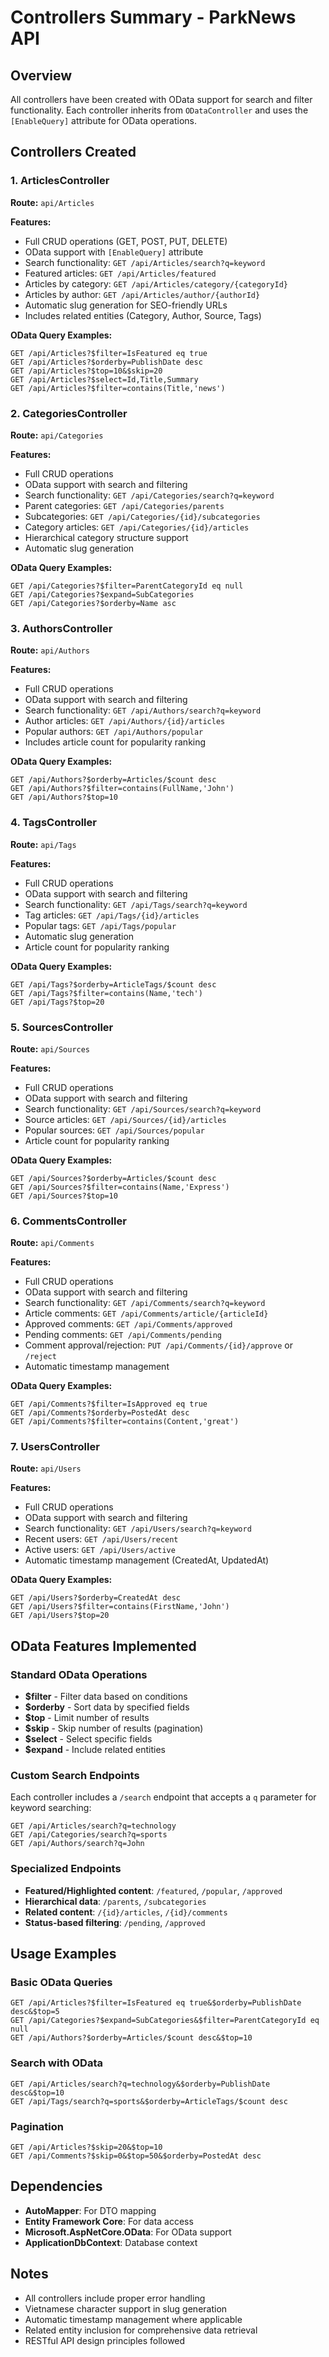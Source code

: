 # Controllers Summary - ParkNews API

## Overview
All controllers have been created with OData support for search and filter functionality. Each controller inherits from `ODataController` and uses the `[EnableQuery]` attribute for OData operations.

## Controllers Created

### 1. ArticlesController
**Route:** `api/Articles`

**Features:**
- Full CRUD operations (GET, POST, PUT, DELETE)
- OData support with `[EnableQuery]` attribute
- Search functionality: `GET /api/Articles/search?q=keyword`
- Featured articles: `GET /api/Articles/featured`
- Articles by category: `GET /api/Articles/category/{categoryId}`
- Articles by author: `GET /api/Articles/author/{authorId}`
- Automatic slug generation for SEO-friendly URLs
- Includes related entities (Category, Author, Source, Tags)

**OData Query Examples:**
```
GET /api/Articles?$filter=IsFeatured eq true
GET /api/Articles?$orderby=PublishDate desc
GET /api/Articles?$top=10&$skip=20
GET /api/Articles?$select=Id,Title,Summary
GET /api/Articles?$filter=contains(Title,'news')
```

### 2. CategoriesController
**Route:** `api/Categories`

**Features:**
- Full CRUD operations
- OData support with search and filtering
- Search functionality: `GET /api/Categories/search?q=keyword`
- Parent categories: `GET /api/Categories/parents`
- Subcategories: `GET /api/Categories/{id}/subcategories`
- Category articles: `GET /api/Categories/{id}/articles`
- Hierarchical category structure support
- Automatic slug generation

**OData Query Examples:**
```
GET /api/Categories?$filter=ParentCategoryId eq null
GET /api/Categories?$expand=SubCategories
GET /api/Categories?$orderby=Name asc
```

### 3. AuthorsController
**Route:** `api/Authors`

**Features:**
- Full CRUD operations
- OData support with search and filtering
- Search functionality: `GET /api/Authors/search?q=keyword`
- Author articles: `GET /api/Authors/{id}/articles`
- Popular authors: `GET /api/Authors/popular`
- Includes article count for popularity ranking

**OData Query Examples:**
```
GET /api/Authors?$orderby=Articles/$count desc
GET /api/Authors?$filter=contains(FullName,'John')
GET /api/Authors?$top=10
```

### 4. TagsController
**Route:** `api/Tags`

**Features:**
- Full CRUD operations
- OData support with search and filtering
- Search functionality: `GET /api/Tags/search?q=keyword`
- Tag articles: `GET /api/Tags/{id}/articles`
- Popular tags: `GET /api/Tags/popular`
- Automatic slug generation
- Article count for popularity ranking

**OData Query Examples:**
```
GET /api/Tags?$orderby=ArticleTags/$count desc
GET /api/Tags?$filter=contains(Name,'tech')
GET /api/Tags?$top=20
```

### 5. SourcesController
**Route:** `api/Sources`

**Features:**
- Full CRUD operations
- OData support with search and filtering
- Search functionality: `GET /api/Sources/search?q=keyword`
- Source articles: `GET /api/Sources/{id}/articles`
- Popular sources: `GET /api/Sources/popular`
- Article count for popularity ranking

**OData Query Examples:**
```
GET /api/Sources?$orderby=Articles/$count desc
GET /api/Sources?$filter=contains(Name,'Express')
GET /api/Sources?$top=10
```

### 6. CommentsController
**Route:** `api/Comments`

**Features:**
- Full CRUD operations
- OData support with search and filtering
- Search functionality: `GET /api/Comments/search?q=keyword`
- Article comments: `GET /api/Comments/article/{articleId}`
- Approved comments: `GET /api/Comments/approved`
- Pending comments: `GET /api/Comments/pending`
- Comment approval/rejection: `PUT /api/Comments/{id}/approve` or `/reject`
- Automatic timestamp management

**OData Query Examples:**
```
GET /api/Comments?$filter=IsApproved eq true
GET /api/Comments?$orderby=PostedAt desc
GET /api/Comments?$filter=contains(Content,'great')
```

### 7. UsersController
**Route:** `api/Users`

**Features:**
- Full CRUD operations
- OData support with search and filtering
- Search functionality: `GET /api/Users/search?q=keyword`
- Recent users: `GET /api/Users/recent`
- Active users: `GET /api/Users/active`
- Automatic timestamp management (CreatedAt, UpdatedAt)

**OData Query Examples:**
```
GET /api/Users?$orderby=CreatedAt desc
GET /api/Users?$filter=contains(FirstName,'John')
GET /api/Users?$top=20
```

## OData Features Implemented

### Standard OData Operations
- **$filter** - Filter data based on conditions
- **$orderby** - Sort data by specified fields
- **$top** - Limit number of results
- **$skip** - Skip number of results (pagination)
- **$select** - Select specific fields
- **$expand** - Include related entities

### Custom Search Endpoints
Each controller includes a `/search` endpoint that accepts a `q` parameter for keyword searching:
```
GET /api/Articles/search?q=technology
GET /api/Categories/search?q=sports
GET /api/Authors/search?q=John
```

### Specialized Endpoints
- **Featured/Highlighted content**: `/featured`, `/popular`, `/approved`
- **Hierarchical data**: `/parents`, `/subcategories`
- **Related content**: `/{id}/articles`, `/{id}/comments`
- **Status-based filtering**: `/pending`, `/approved`

## Usage Examples

### Basic OData Queries
```http
GET /api/Articles?$filter=IsFeatured eq true&$orderby=PublishDate desc&$top=5
GET /api/Categories?$expand=SubCategories&$filter=ParentCategoryId eq null
GET /api/Authors?$orderby=Articles/$count desc&$top=10
```

### Search with OData
```http
GET /api/Articles/search?q=technology&$orderby=PublishDate desc&$top=10
GET /api/Tags/search?q=sports&$orderby=ArticleTags/$count desc
```

### Pagination
```http
GET /api/Articles?$skip=20&$top=10
GET /api/Comments?$skip=0&$top=50&$orderby=PostedAt desc
```

## Dependencies
- **AutoMapper**: For DTO mapping
- **Entity Framework Core**: For data access
- **Microsoft.AspNetCore.OData**: For OData support
- **ApplicationDbContext**: Database context

## Notes
- All controllers include proper error handling
- Vietnamese character support in slug generation
- Automatic timestamp management where applicable
- Related entity inclusion for comprehensive data retrieval
- RESTful API design principles followed 